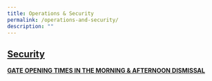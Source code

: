 ```yaml
---
title: Operations & Security
permalink: /operations-and-security/
description: ""
---
```

## <u>Security</u>

**<u>GATE OPENING TIMES IN THE MORNING &amp; AFTERNOON DISMISSAL</u>**




